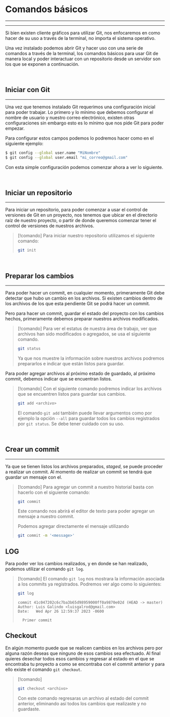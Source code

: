 # Comandos básicos
---
---

Si bien existen cliente gráficos para utilizar Git, nos enfocaremos en como hacer de su uso a través de la terminal, no importa el sistema operativo.

Una vez instalado podemos abrir Git y hacer uso con una serie de comandos a través de la terminal, los comandos básicos para usar Git de manera local y poder interactuar con un repositorio desde un servidor son los que se exponen a continuación.

<br>

## Iniciar con Git
---

Una vez que tenemos instalado Git requerimos una configuración inicial para poder trabajar. Lo primero y lo mínimo que debemos configurar el nombre de usuario y nuestro correo electrónico, existen otras configuraciones sin embargo esto es lo mínimo que nos pide Git para poder empezar.

Para configurar estos campos podemos lo podremos hacer como en el siguiente ejemplo:

```bash
$ git config --global user.name "MiNombre"
$ git config --global user.email "mi_correo@gmail.com"
```

Con esta simple configuración podemos comenzar ahora a ver lo siguiente.

<br>

## Iniciar un repositorio
---

Para iniciar un repositorio, para poder comenzar a usar el control de versiones de Git en un proyecto, nos tenemos que ubicar en el directorio raíz de nuestro proyecto, o partir de donde queremos comenzar tener el control de versiones de nuestros archivos.

> [!comando]
>  Para iniciar nuestro repositorio utilizamos el siguiente comando:
> ```bash
> git init
> ```

<br>

## Preparar los cambios
---

Para poder hacer un commit, en cualquier momento, primeramente Git debe detectar que hubo un cambio en los archivos. Si existen cambios dentro de los archivos de los que esta pendiente Git se podrá hacer un commit.

Pero para hacer un commit, guardar el estado del proyecto con los cambios hechos, primeramente debemos preparar nuestros archivos modificados.

> [!comando]
> Para ver el estatus de nuestra área de trabajo, ver que archivos han sido modificados o agregados, se usa el siguiente comando.
> ```bash
> git status
> ```
> Ya que nos muestre la información sobre nuestros archivos podremos prepararlos e indicar que están listos para guardar.

Para poder agregar archivos al próximo estado de guardado, al próximo commit, debemos indicar que se encuentran listos.

> [!comando]
> Con el siguiente comando podremos indicar los archivos que se encuentren listos para guardar sus cambios.
> ```bash
> git add <archivo>
> ```
> 
> El comando `git add` también puede llevar argumentos como por ejemplo la opción `--all` para guardar todos los cambios registrados por `git status`. Se debe tener cuidado con su uso.

<br>

## Crear un commit
---

Ya que se tienen listos los archivos preparados, *staged*, se puede proceder a realizar un commit. Al momento de realizar un commit se tendrá que guardar un mensaje con el.

> [!comando]
> Para agregar un commit a nuestro historial basta con hacerlo con el siguiente comando:
> ```bash
> git commit
> ```
> Este comando nos abrirá el editor de texto para poder agregar un mensaje a nuestro commit.
> 
> Podemos agregar directamente el mensaje utilizando
> ```bash
> git commit -m '<message>'
> ```

## LOG

Para poder ver los cambios realizados, y en donde se han realizado, podemos utilizar el comando `git log`.

> [!comando]
> El comando `git log` nos mostrara la información asociada a los commits ya registrados.
> Podremos ver algo como lo siguientes:
> ```bash
> git log
> ```
> ```bash:Log
> commit 41c047202c6c7ba3b65d98959000ff0a9870e02d (HEAD -> master)
> Author: Luis Galindo <luisgalrod@gmail.com>
> Date:   Wed Apr 26 12:59:37 2023 -0600
>
> 	Primer commit
> ```

## Checkout

En algún momento puede que se realicen cambios en los archivos pero por alguna razón deseas que ninguno de esos cambios sea efectuado. Al final quieres desechar todos esos cambios y regresar al estado en el que se encontraba tu proyecto a como se encontraba con el commit anterior y para ello existe el comando `git checkout`.

> [!comando]
> ```bash
> git checkout <archivo>
> ```
> Con este comando regresaras un archivo al estado del commit anterior, eliminando así todos los cambios que realizaste y no guardaste.
